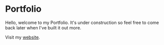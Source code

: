 # Portfolio

Hello, welcome to my Portfolio. It's under construction so feel free to come back later when I've built it out more.

Visit my [website](danielfwilliams.com).

